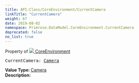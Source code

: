 ```yaml
---
title: API:Class/CoreEnvironment/CurrentCamera
linkTitle: "CurrentCamera"
weight: 67
date: 2019-08-02
namespace: Primrose.DataModel.CoreEnvironment.CurrentCamera
deprecated: false
no_list: true
---
```

Property of <a href="/docs/api-reference/Class/CoreEnvironment"><img src="/icons/silk/default.png"/>&nbsp;CoreEnvironment</a>
<pre class="method-declaration">
CurrentCamera: <a class="type" href="/docs/api-reference/Class/Camera">Camera</a></pre>
<b>Value Type: </b>
<a class="type" href="/docs/api-reference/Class/Camera">Camera</a>
<br/>
<b>Description: </b>